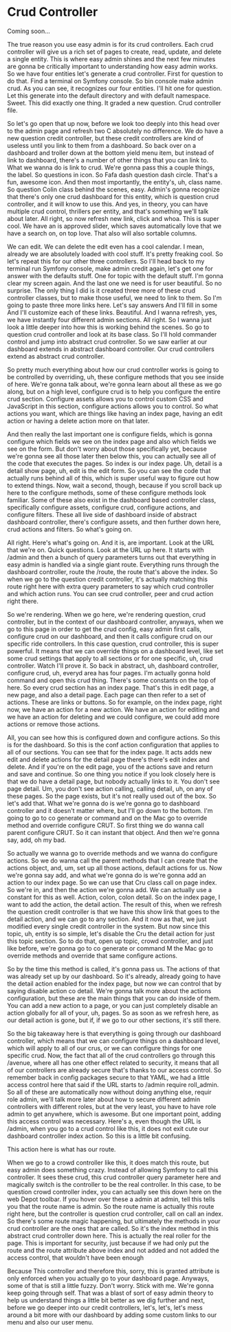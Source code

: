 # Crud Controller

Coming soon...

The true reason you use easy admin is for its crud controllers. Each crud controller
will give us a rich set of pages to create, read, update, and delete a single entity.
This is where easy admin shines and the next few minutes are gonna be critically
important to understanding how easy admin works. So we have four entities let's
generate a crud controller. First for question to do that. Find a terminal on Symfony
console. So bin console make admin crud. As you can see, it recognizes our four
entities. I'll hit one for question. Let this generate into the default directory and
with default namespace. Sweet. This did exactly one thing. It graded a new question.
Crud controller file.

So let's go open that up now, before we look too deeply into this head over to the
admin page and refresh two C absolutely no difference. We do have a new question
credit controller, but these credit controllers are kind of useless until you link to
them from a dashboard. So back over on a dashboard and troller down at the bottom
yield menu item, but instead of link to dashboard, there's a number of other things
that you can link to. What we wanna do is link to crud. We're gonna pass this a
couple things, the label. So questions in icon. So Fafa dash question dash circle.
That's a fun, awesome icon. And then most importantly, the entity's, uh, class name.
So question Colin class behind the scenes, easy. Admin's gonna recognize that there's
only one crud dashboard for this entity, which is question crud controller, and it
will know to use this. And yes, in theory, you can have multiple crud control,
thrillers per entity, and that's something we'll talk about later. All right, so now
refresh new link, click and whoa. This is super cool. We have an is approved slider,
which saves automatically love that we have a search on, on top love. That also will
also sortable columns.

We can edit. We can delete the edit even has a cool calendar. I mean, already we are
absolutely loaded with cool stuff. It's pretty freaking cool. So let's repeat this
for our other three controllers. So I'll head back to my terminal run Symfony
console, make admin credit again, let's get one for answer with the defaults stuff.
One for topic with the default stuff. I'm gonna clear my screen again. And the last
one we need is for user beautiful. So no surprise. The only thing I did is it created
three more of these crud controller classes, but to make those useful, we need to
link to them. So I'm going to paste three more links here. Let's say answers And I'll
fill in some And I'll customize each of these links. Beautiful. And I wanna refresh,
yes, we have instantly four different admin sections. All right. So I wanna just look
a little deeper into how this is working behind the scenes. So go to question crud
controller and look at its base class. So I'll hold commander control and jump into
abstract crud controller. So we saw earlier at our dashboard extends in abstract
dashboard controller. Our crud controllers extend as abstract crud controller.

So pretty much everything about how our crud controller works is going to be
controlled by overriding, uh, these configure methods that you see inside of here.
We're gonna talk about, we're gonna learn about all these as we go along, but on a
high level, configure crud is to help you configure the entire crud section.
Configure assets allows you to control custom CSS and JavaScript in this section,
configure actions allows you to control. So what actions you want, which are things
like having an index page, having an edit action or having a delete action more on
that later.

And then really the last important one is configure fields, which is gonna configure
which fields we see on the index page and also which fields we see on the form. But
don't worry about those specifically yet, because we're gonna see all those later
then below this, you can actually see all of the code that executes the pages. So
index is our index page. Uh, detail is a detail show page, uh, edit is the edit form.
So you can see the code that actually runs behind all of this, which is super useful
way to figure out how to extend things. Now, wait a second, though, because if you
scroll back up here to the configure methods, some of these configure methods look
familiar. Some of these also exist in the dashboard based controller class,
specifically configure assets, configure crud, configure actions, and configure
filters. These all live side of dashboard inside of abstract dashboard controller,
there's configure assets, and then further down here, crud actions and filters. So
what's going on.

All right. Here's what's going on. And it is, are important. Look at the URL that
we're on. Quick questions. Look at the URL up here. It starts with /admin and then a
bunch of query parameters turns out that everything in easy admin is handled via a
single giant route. Everything runs through the dashboard controller, route the
/route, the route that's above the index. So when we go to the question credit
controller, it's actually matching this route right here with extra query parameters
to say which crud controller and which action runs. You can see crud controller, peer
and crud action right there.

So we're rendering. When we go here, we're rendering question, crud controller, but
in the context of our dashboard controller, anyways, when we go to this page in order
to get the crud config, easy admin first calls, configure crud on our dashboard, and
then it calls configure crud on our specific ride controllers. In this case question,
crud controller, this is super powerful. It means that we can override things on a
dashboard level, like set some crud settings that apply to all sections or for one
specific, uh, crud controller. Watch I'll prove it. So back in abstract, uh,
dashboard controller, configure crud, uh, everyd area has four pages. I'm actually
gonna hold command and open this crud thing. There's some constants on the top of
here. So every crud section has an index page. That's this in edit page, a new page,
and also a detail page. Each page can then refer to a set of actions. These are links
or buttons. So for example, on the index page, right now, we have an action for a new
action. We have an action for editing and we have an action for deleting and we could
configure, we could add more actions or remove those actions.

All, you can see how this is configured down and configure actions. So this is for
the dashboard. So this is the conf action configuration that applies to all of our
sections. You can see that for the index page. It acts adds new edit and delete
actions for the detail page there's there's edit index and delete. And if you're on
the edit page, you of the actions save and return and save and continue. So one thing
you notice if you look closely here is that we do have a detail page, but nobody
actually links to it. You don't see page detail. Um, you don't see action calling,
calling detail, uh, on any of these pages. So the page exists, but it's not really
used out of the box. So let's add that. What we're gonna do is we're gonna go to
dashboard controller and it doesn't matter where, but I'll go down to the bottom. I'm
going to go to co generate or command and on the Mac go to override method and
override configure CRUT. So first thing we do wanna call parent configure CRUT. So it
can instant that object. And then we're gonna say, add, oh my bad.

So actually we wanna go to override methods and we wanna do configure actions. So we
do wanna call the parent methods that I can create that the actions object, and, um,
set up all those actions, default actions for us. Now we're gonna say add, and what
we're gonna do is we're gonna add an action to our index page. So we can use that Cru
class call on page index. So we're in, and then the action we're gonna add. We can
actually use a constant for this as well. Action, colon, colon detail. So on the
index page, I want to add the action, the detail action. The result of this, when we
refresh the question credit controller is that we have this show link that goes to
the detail action, and we can go to any section. And it now as that, we just modified
every single credit controller in the system. But now since this topic, uh, entity is
so simple, let's disable the Cru the detail action for just this topic section. So to
do that, open up topic, crowd controller, and just like before, we're gonna go to co
generate or command M the Mac go to override methods and override that same configure
actions.

So by the time this method is called, it's gonna pass us. The actions of that was
already set up by our dashboard. So it's already, already going to have the detail
action enabled for the index page, but now we can control that by saying disable
action co detail. We're gonna talk more about the actions configuration, but these
are the main things that you can do inside of them. You can add a new action to a
page, or you can just completely disable an action globally for all of your, uh,
pages. So as soon as we refresh here, as our detail action is gone, but if, if we go
to our other sections, it's still there.

So the big takeaway here is that everything is going through our dashboard
controller, which means that we can configure things on a dashboard level, which will
apply to all of our crus, or we can configure things for one specific crud. Now, the
fact that all of the crud controllers go through this /avenue, where all has one
other effect related to security, it means that all of our controllers are already
secure that's thanks to our access control. So remember back in config packages
secure to that YAML, we had a little access control here that said if the URL starts
to /admin require roll_admin. So all of these are automatically now without doing
anything else, requir role admin, we'll talk more later about how to secure different
admin controllers with different roles, but at the very least, you have to have role
admin to get anywhere, which is awesome. But one important point, adding this access
control was necessary. Here's a, even though the URL is /admin, when you go to a crud
control like this, it does not exit cute our dashboard controller index action. So
this is a little bit confusing.

This action here is what has our route.

When we go to a crowd controller like this, it does match this route, but easy admin
does something crazy. Instead of allowing Symfony to call this controller. It sees
these crud, this crud controller query parameter here and magically switch is the
controller to be the real controller. In this case, to be question crowd controller
index, you can actually see this down here on the web Depot toolbar. If you hover
over these a admin at admin, tell this tells you that the route name is admin. So the
route name is actually this route right here, but the controller is question crud
controller, call on call an index. So there's some route magic happening, but
ultimately the methods in your crud controller are the ones that are called. So it's
the index method in this abstract crud controller down here. This is actually the
real roller for the page. This is important for security, just because if we had only
put the route and the route attribute above index and not added and not added the
access control, that wouldn't have been enough

<affirmative>

Because This controller and therefore this, sorry, this is granted attribute is only
enforced when you actually go to your dashboard page. Anyways, some of that is still
a little fuzzy. Don't worry. Stick with me. We're gonna keep going through self. That
was a blast of sort of easy admin theory to help us understand things a little bit
better as we dig further and next, before we go deeper into our credit controllers,
let's, let's, let's mess around a bit more with our dashboard by adding some custom
links to our menu and also our user menu.

